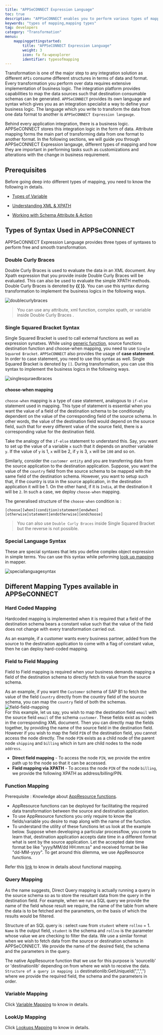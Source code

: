 ```yaml
---
title: "APPSeCONNECT Expression Language"
toc: true
description: "APPSeCONNECT enables you to perform various types of mapping during transformation."
keywords: "types of mapping,mapping types"
tag: developers
category: "Transformation"
menus: 
    mappinggettingstarted:        
        title: "APPSeCONNECT Expression Language"
        weight: 3
        icon: fa fa-wpexplorer
        identifier: typesofmapping
---
```


Transformation is one of the major step to any integration solution as different `APIs` consume different structures in terms of data 
and format. Every transformation you perform over data requires extensive implementation of business logic. 
The integration platform provides capabilities to map the data sources such that destination consumable schemas can be generated. 
`APPSeCONNECT` provides its own language and syntax which gives you as an integration specialist 
a way to define your business logic. The language which you write to transform the data from one data format to another is `APPSeCONNECT Expression langauge`.

Behind every application integration, there is a business logic. APPSeCONNECT stores this integration 
logic in the form of data. Attribute mapping forms the main part of transforming data from one format 
to another format. In the following sections, we will guide you through APPSeCONNECT Expression langauge, different types of mapping and how they 
are important in performing tasks such as customizations and alterations with the change in business requirement. 

## Prerequisites

Before going deep into different types of mapping, you need to know the following in details. 

* [Types of Variable](/transformation/types-of-variable/)

* [Understanding XML & XPATH](/transformation/understanding-xml-and-xpath/)

* [Working with Schema Attribute & Action](/transformation/working-with-schemas-action-filter/)

## Types of Syntax Used in APPSeCONNECT

APPSeCONNECT Expression Language provides three types of syntaxes to perform free and smooth transformation.

### Double Curly Braces 

Double Curly Braces is used to evaluate the data in an XML document. Any Xpath expression that you provide inside Double Curly Braces 
will be evaluated. This can also be used to evaluate the simple XPATH methods. Double Curly Braces is denoted by **\{\{ \}\}**. 
You can use this syntax during transformation to implement the business logics in the following ways. 

![doublecurlybraces](/staticfiles/Transformation/media/doublecurlybraces.png)

>You can use any attribute, xml function, complex xpath, or variable inside Double Curly Braces .

### Single Squared Bracket Syntax 

Single Squared Bracket is used to call external functions as well as expression synatxes. While using [generic function](/processflow/Working-with-functions/#generic-function), source functions 
destination function and choose-when mapping, you need to use `Single Squared Bracket`. `APPSeCONNECT` also provides the usage of **case statement**. In order to case statement, 
you need to use this syntax as well. Single Squared Bracket is denoted by `[]`. During transformation, you can use this syntax to implement the business logics in the following ways.

![singlesquraedbraces](/staticfiles/Transformation/media/singlesquraedbraces.png)

#### choose-when mapping

`choose-when` mapping is a type of case statement, analogous to `if-else` statement used in mapping. This type of statement is essential 
when you want the value of a field of the destination schema to be conditionally dependent on the value of the corresponding field of the source schema. 
In other words, the value of the destination field would depend on the source field, such that for every different value 
of the source field, there is a corresponding value for the destination field. 

Take the analogy of the `if-else` statement to understand this. 
Say, you want to set up the value of a variable `x` such that it depends on another variable `y`. 
If the value of `y` is 1, `x` will be 2, if `y` is 3,
`x` will be `100` and so on.

Similarly, consider the `customer entity` and you are transferring data from the source application to the destination application. 
Suppose, you want the value of the `country` field from the source schema to be mapped with the same field of the destination schema. 
However, you want to setup such that, if the country is `USA` in the source application, in the destination application it will be 1. 
On the other hand, if it is `India`, at the destination it will be `2`. In such a case, we deploy `choose-when` mapping.

The generalised structure of the `choose-when` condition is :

`[choose][when](condition)statement[endwhen][otherwise]statement[endotherwise][endchoose]`

>You can also use `Double Curly Braces` inside Single Squared Bracket but the reverse is not possible.

### Special Language Syntax 

These are special syntaxes that lets you define complex object expression in simple terms. You can use this syntax while peforming [look up mapping](/deployment/implementing-lookup-in-mapping/#steps-to-implement-lookup-in-attribute-mapping) in mapper. 

![speciallanguagesyntax](/staticfiles/Transformation/media/speciallanguagesyntax.png)


## Different Mapping Types available in APPSeCONNECT

### Hard Coded Mapping 

Hardcoded mapping is implemented when it is required that a field of the destination schema bears a 
constant value such that the value of the field does not change with every transformation carried out.

As an example, if a customer wants every business partner, added from the source to the destination application to come with a flag of constant value, 
then he can deploy hard-coded mapping.

### Field to Field Mapping 

Field to Field mapping is required when your business demands mapping a field of the destination schema to directly fetch 
its value from the source schema. 

As an example, if you want the `Customer` schema of SAP B1 to fetch the value of the field `Country` directly from the country field of the source schema, 
you can map the `country` field of both the schemas.   
![field-field-mapping](/staticfiles/Transformation/media/field-field-mapping.png)       
For this example, let us say, you wish to map the destination field `email` with the source field `email` of the schema `customer`. 
These fields exist as nodes in the corresponding XML document. Then you can directly map the fields together, by providing the name 
of the source field in the destination field. However if you wish to map the field `PIN` of the destination field, you cannot access the node directly. 
The node `PIN` exists as a child node of the parent node `shipping` and `billing` which in turn are child nodes to the node 
`address`. 

- **Direct field mapping** - To access the node `PIN`, we provide the entire path up to the node so that it can be accessed.    
- **Field mapping via XPATH** - To access the node `PIN` of the node `billing`, we provide the following XPATH as address/billing/PIN.  

### Function Mapping 

Prerequisite : Knowledge about [AppResource functions](/transformation/using-library-methods/).

* AppResource functions can be deployed for facilitating the required data transformation between the source and destination application.
* To use AppResource functions you only require to know the fields/variable you desire to map along with the name of the function.
* To understand the utility of these functions let us look at the example below.
Suppose when developing a particular processflow, you come to learn that, destination application accepts date time in a different format 
what is sent by the source application. Let the accepted date time format be like "yyyy/MM/dd HH:mm:ss" and received format be like "dd-MM-yyyy". To get around this dilemma, we use AppResource functions.

Refer this [link](https://www.youtube.com/watch?v=mwcLjXwu6fQ&t=0s&index=5&list=PLSZUUcH5fP9_msXnLwdGp0Mb4Bu0i0g-y) to know in details about functional mapping. 

### Query Mapping

As the name suggests, Direct Query mapping is actually running a query in the source schema so as to store the resultant data from the query in the destination field.
For example, when we run a SQL query we provide the name of the field whose result we require, the name of the table from where the data is to be fetched and the parameters, on the basis of which the results would be filtered.

Structure of an SQL query is : select `name` from `student` where `rollno` = 1.
`Name` is the output field, `student` is the schema and `rollno` is the parameter whose value we are checking to filter the data.
We use a similar format when we wish to fetch data from the source or destination schema in APPSeCONNECT. 
We provide the name of the desired field, the schema and the parameters in the query.

The native AppResource function that we use for this purpose is 'sourcelib' or 'destinationlib' depending on from where we wish to receive the data.
`Structure of a query in mapping is`
destinationlib:GetUniqueId(",",",") where we provide the required field, the schema and the parameters in order.

### Variable Mapping 

Click [Variable Mapping](/processflow/defining-variables-in-processflow-mapping/) to know in details.

### LookUp Mapping 

Click [Lookups Mapping](/deployment/implementing-lookup-in-mapping/#prerequisites-for-mapping-lookups) to know in details.


